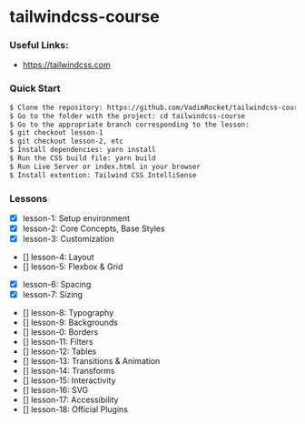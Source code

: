 # tailwindcss-course

### Useful Links:
  - https://tailwindcss.com
   

### Quick Start
```sh
$ Clone the repository: https://github.com/VadimRocket/tailwindcss-course.git
$ Go to the folder with the project: cd tailwindcss-course
$ Go to the appropriate branch corresponding to the lesson:
$ git checkout lesson-1
$ git checkout lesson-2, etc
$ Install dependencies: yarn install
$ Run the CSS build file: yarn build
$ Run Live Server or index.html in your browser
$ Install extention: Tailwind CSS IntelliSense
```

### Lessons
- [x] lesson-1: Setup environment
- [x] lesson-2: Core Concepts, Base Styles
- [x] lesson-3:  Customization
- [] lesson-4: Layout
- [] lesson-5: Flexbox & Grid
- [x] lesson-6: Spacing
- [x] lesson-7: Sizing
- [] lesson-8: Typography
- [] lesson-9: Backgrounds
- [] lesson-0: Borders
- [] lesson-11: Filters
- [] lesson-12: Tables
- [] lesson-13: Transitions & Animation
- [] lesson-14: Transforms
- [] lesson-15: Interactivity
- [] lesson-16: SVG
- [] lesson-17: Accessibility
- [] lesson-18: Official Plugins
